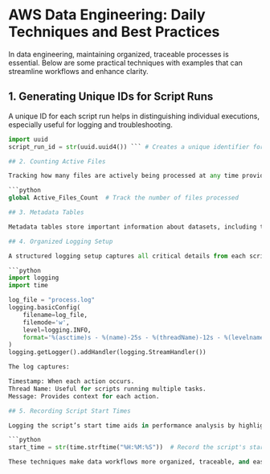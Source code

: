 # AWS Data Engineering: Daily Techniques and Best Practices

In data engineering, maintaining organized, traceable processes is essential. Below are some practical techniques with examples that can streamline workflows and enhance clarity.

## 1. **Generating Unique IDs for Script Runs**
A unique ID for each script run helps in distinguishing individual executions, especially useful for logging and troubleshooting.

```python
import uuid
script_run_id = str(uuid.uuid4()) ``` # Creates a unique identifier for each script run

## 2. Counting Active Files

Tracking how many files are actively being processed at any time provides a quick snapshot of workflow progress, particularly helpful with large datasets.

```python
global Active_Files_Count  # Track the number of files processed

## 3. Metadata Tables

Metadata tables store important information about datasets, including their origin, state, and transformation details. This helps ensure data quality and makes it easier to trace specific information about data sources and transformations.

## 4. Organized Logging Setup

A structured logging setup captures all critical details from each script run, enabling real-time monitoring and providing a history for debugging and performance analysis.

```python
import logging
import time

log_file = "process.log"
logging.basicConfig(
    filename=log_file,
    filemode='w',
    level=logging.INFO,
    format='%(asctime)s - %(name)-25s - %(threadName)-12s - %(levelname)-5s - %(message)s'
)
logging.getLogger().addHandler(logging.StreamHandler())

The log captures:

Timestamp: When each action occurs.
Thread Name: Useful for scripts running multiple tasks.
Message: Provides context for each action.

## 5. Recording Script Start Times

Logging the script’s start time aids in performance analysis by highlighting the time taken for each phase of the data process.

```python
start_time = str(time.strftime("%H:%M:%S"))  # Record the script's start time

These techniques make data workflows more organized, traceable, and easier to manage. 
